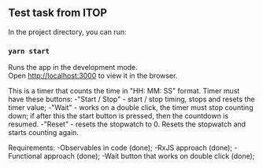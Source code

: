 ## Test task from ITOP 

In the project directory, you can run:

### `yarn start`

Runs the app in the development mode.\
Open [http://localhost:3000](http://localhost:3000) to view it in the browser.

This is a timer that counts the time in "HH: MM: SS" format.
Timer must have these buttons: 
-"Start / Stop" - start / stop timing, stops and resets the timer value;
-"Wait" - works on a double click, the timer must stop counting down; if after this the start button is pressed, then the countdown is resumed.
-"Reset" - resets the stopwatch to 0. Resets the stopwatch and starts counting again.

Requirements:
-Observables in code (done);
-RxJS approach (done);
-Functional approach (done);
-Wait button that works on double click (done);
